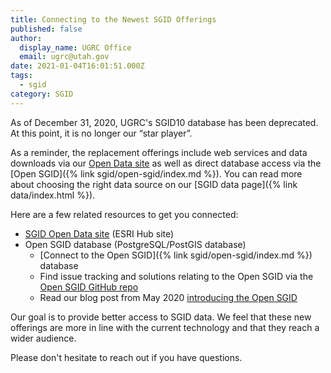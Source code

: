 ```yaml
---
title: Connecting to the Newest SGID Offerings
published: false
author:
  display_name: UGRC Office
  email: ugrc@utah.gov
date: 2021-01-04T16:01:51.000Z
tags:
  - sgid
category: SGID
---
```


As of December 31, 2020, UGRC's SGID10 database has been deprecated. At this point, it is no longer our “star player”.

As a reminder, the replacement offerings include web services and data downloads via our [Open Data site](https://opendata.gis.utah.gov/) as well as direct database access via the [Open SGID]({% link sgid/open-sgid/index.md %}). You can read more about choosing the right data source on our [SGID data page]({% link data/index.html %}).

Here are a few related resources to get you connected:

- [SGID Open Data site](https://opendata.gis.utah.gov/) (ESRI Hub site)
- Open SGID database (PostgreSQL/PostGIS database)
  - [Connect to the Open SGID]({% link sgid/open-sgid/index.md %}) database
  - Find issue tracking and solutions relating to the Open SGID via the [Open SGID GitHub repo](https://github.com/agrc/open-sgid)
  - Read our blog post from May 2020 [introducing the Open SGID](/blog/2020-05-04-introducing-open-sgid)

Our goal is to provide better access to SGID data. We feel that these new offerings are more in line with the current technology and that they reach a wider audience.

Please don't hesitate to reach out if you have questions.
